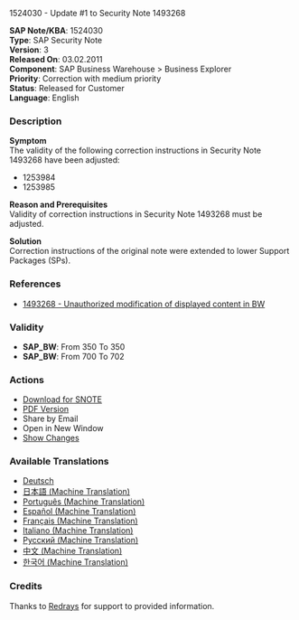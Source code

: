 1524030 - Update #1 to Security Note 1493268

**SAP Note/KBA**: 1524030  
**Type**: SAP Security Note  
**Version**: 3  
**Released On**: 03.02.2011  
**Component**: SAP Business Warehouse > Business Explorer  
**Priority**: Correction with medium priority  
**Status**: Released for Customer  
**Language**: English  

### Description
**Symptom**  
The validity of the following correction instructions in Security Note 1493268 have been adjusted:
- 1253984
- 1253985

**Reason and Prerequisites**  
Validity of correction instructions in Security Note 1493268 must be adjusted.

**Solution**  
Correction instructions of the original note were extended to lower Support Packages (SPs).

### References
- [1493268 - Unauthorized modification of displayed content in BW](https://me.sap.com/notes/1493268)

### Validity
- **SAP_BW**: From 350 To 350
- **SAP_BW**: From 700 To 702

### Actions
- [Download for SNOTE](https://notesdownloads.sap.com/note/0040000017121492017)
- [PDF Version](https://userapps.support.sap.com/sap/support/sfm/notes/print/0001524030?language=en-US&token=280D7B95C79258F4C7721E5627D6B8CD)
- Share by Email
- Open in New Window
- [Show Changes](https://me.sap.com/notesLatestChanges/0001524030/E/diff)

### Available Translations
- [Deutsch](https://me.sap.com/notes/0001524030/D)
- [日本語 (Machine Translation)](https://me.sap.com/notes/0001524030/J)
- [Português (Machine Translation)](https://me.sap.com/notes/0001524030/P)
- [Español (Machine Translation)](https://me.sap.com/notes/0001524030/S)
- [Français (Machine Translation)](https://me.sap.com/notes/0001524030/F)
- [Italiano (Machine Translation)](https://me.sap.com/notes/0001524030/I)
- [Русский (Machine Translation)](https://me.sap.com/notes/0001524030/R)
- [中文 (Machine Translation)](https://me.sap.com/notes/0001524030/1)
- [한국어 (Machine Translation)](https://me.sap.com/notes/0001524030/3)

### Credits
Thanks to [Redrays](https://redrays.io) for support to provided information.